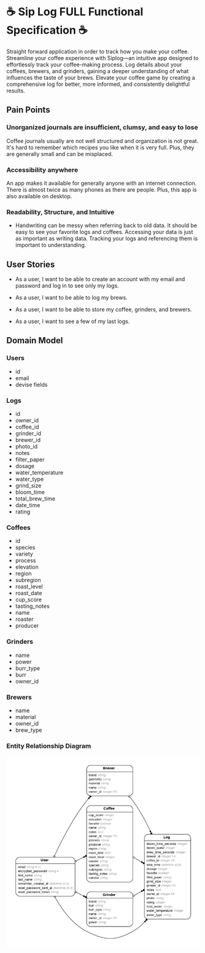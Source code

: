 # ☕️ Sip Log FULL Functional Specification ☕️

Straight forward application in order to track how you make your coffee.
Streamline your coffee experience with Siplog—an intuitive app designed to effortlessly track your coffee-making process.
Log details about your coffees, brewers, and grinders, gaining a deeper understanding of what influences the taste of your brews. 
Elevate your coffee game by creating a comprehensive log for better, more informed, and consistently delightful results.

## Pain Points
### Unorganized journals are insufficient, clumsy, and easy to lose
  Coffee journals usually are not well structured and organization is not great. It's hard to remember which recipes you like when it is very full. Plus, they are generally small and can be misplaced.
### Accessibility anywhere
 An app makes it available for generally anyone with an internet connection. There is almost twice as many phones as there are people. Plus, this app is also available on desktop.
### Readability, Structure, and Intuitive
- Handwriting can be messy when referring back to old data. It should be easy to see your favorite logs and coffees. Accessing your data is just as important as writing data. Tracking your logs and referencing them is important to understanding.

## User Stories
- As a user, I want to be able to create an account with my email and password and log in to see only my logs.

- As a user, I want to be able to log my brews.

- As a user, I want to be able to store my coffee, grinders, and brewers.

- As a user, I want to see a few of my last logs.

## Domain Model

### Users
- id
- email
- devise fields

### Logs
- id
- owner_id
- coffee_id
- grinder_id
- brewer_id
- photo_id
- notes
- filter_paper
- dosage
- water_temperature
- water_type
- grind_size
- bloom_time
- total_brew_time
- date_time
- rating

### Coffees
- id
- species
- variety
- process
- elevation
- region
- subregion
- roast_level
- roast_date
- cup_score
- tasting_notes
- name
- roaster
- producer

### Grinders
- name
- power
- burr_type
- burr
- owner_id

### Brewers
- name
- material
- owner_id
- brew_type

### Entity Relationship Diagram
<img src="/app/assets/images/erd.png" alt="Entity Relationship Diagram">
